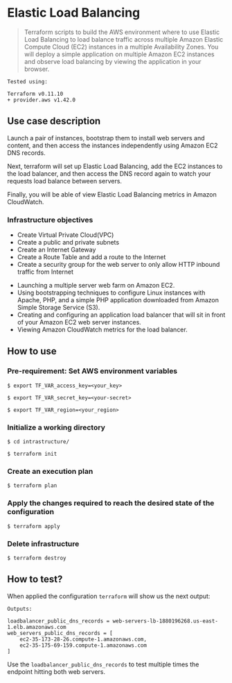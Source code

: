 # Elastic Load Balancing

> Terraform scripts to build the AWS environment where to use Elastic Load Balancing to load balance traffic across multiple Amazon Elastic Compute Cloud (EC2) instances in a multiple Availability Zones. You will deploy a simple application on multiple Amazon EC2 instances and observe load balancing by viewing the application in your browser.

```
Tested using:

Terraform v0.11.10
+ provider.aws v1.42.0
```

## Use case description

Launch a pair of instances, bootstrap them to install web servers and content, and then access the instances independently using Amazon EC2 DNS records.

Next, terraform will set up Elastic Load Balancing, add the EC2 instances to the load balancer, and then access the DNS record again to watch your requests load balance between servers.

Finally, you will be able of view Elastic Load Balancing metrics in Amazon CloudWatch.

### Infrastructure objectives

* Create Virtual Private Cloud(VPC)
* Create a public and private subnets
* Create an Internet Gateway
* Create a Route Table and add a route to the Internet
* Create a security group for the web server to only allow HTTP inbound traffic from Internet
<ul>
<li>Launching a multiple server web farm on Amazon EC2.</li>
<li>Using bootstrapping techniques to configure Linux instances with Apache, PHP, and a simple PHP application downloaded from Amazon Simple Storage Service (S3).</li>
<li>Creating and configuring an application load balancer that will sit in front of your Amazon EC2 web server instances.</li>
<li>Viewing Amazon CloudWatch metrics for the load balancer.</li>
</ul>

## How to use

### Pre-requirement: Set AWS environment variables

```
$ export TF_VAR_access_key=<your_key>

$ export TF_VAR_secret_key=<your-secret>

$ export TF_VAR_region=<your_region>
```

### Initialize a working directory

`$ cd intrastructure/`

`$ terraform init`

### Create an execution plan

`$ terraform plan`

### Apply the changes required to reach the desired state of the configuration

`$ terraform apply`

### Delete infrastructure

`$ terraform destroy`

## How to test?

When applied the configuration `terraform` will show us the next output:

```
Outputs:

loadbalancer_public_dns_records = web-servers-lb-1880196268.us-east-1.elb.amazonaws.com
web_servers_public_dns_records = [
    ec2-35-173-28-26.compute-1.amazonaws.com,
    ec2-35-175-69-159.compute-1.amazonaws.com
]
```

Use the `loadbalancer_public_dns_records` to test multiple times the endpoint hitting both web servers.
